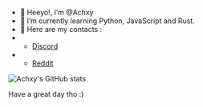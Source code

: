 - 👋 Heeyo!, I’m @Achxy
- 🌱 I’m currently learning Python, JavaScript and Rust.
- 👀 Here are my contacts :
- - [Discord](discord.com/users/767102436527177748)
- - [Reddit](https://www.reddit.com/user/a_very_happy_person)


![Achxy's GitHub stats](https://github-readme-stats.vercel.app/api?username=Achxy&count_private=true&show_icons=true&theme=dark)

Have a great day tho :)
